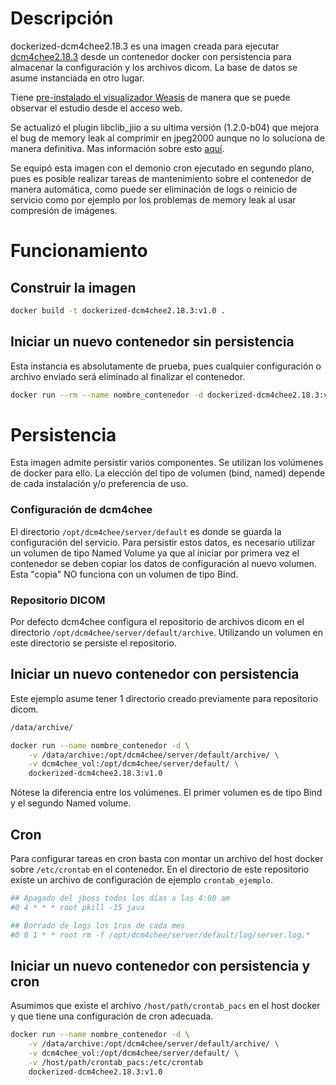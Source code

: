 # Descripción

dockerized-dcm4chee2.18.3 es una imagen creada para ejecutar [dcm4chee2.18.3](https://dcm4che.atlassian.net/wiki/spaces/ee2/overview) desde un contenedor docker con persistencia para almacenar la configuración y los archivos dicom. La base de datos se asume instanciada en otro lugar.

Tiene [pre-instalado el visualizador Weasis](https://nroduit.github.io/en/old/dcm4chee/) de manera que se puede observar el estudio desde el acceso web.

Se actualizó el plugin libclib_jiio a su ultima versión (1.2.0-b04) que mejora el bug de memory leak al comprimir en jpeg2000 aunque no lo soluciona de manera definitiva. Mas información sobre esto [aquí](https://groups.google.com/g/dcm4che/c/tFnyGVAttEU).

Se equipó esta imagen con el demonio cron ejecutado en segundo plano, pues es posible realizar tareas de mantenimiento sobre el contenedor de manera automática, como puede ser eliminación de logs o reinicio de servicio como por ejemplo por los problemas de memory leak al usar compresión de imágenes.


# Funcionamiento

## Construir la imagen
```bash
docker build -t dockerized-dcm4chee2.18.3:v1.0 .
 ```
## Iniciar un nuevo contenedor sin persistencia

Esta instancia es absolutamente de prueba, pues cualquier configuración o archivo enviado será eliminado al finalizar el contenedor. 
```bash
docker run --rm --name nombre_contenedor -d dockerized-dcm4chee2.18.3:v1.0
```

# Persistencia

Esta imagen admite persistir varios componentes. Se utilizan los volúmenes de docker para ello. La elección del tipo de volumen (bind, named) depende de cada instalación y/o preferencia de uso.

 ### Configuración de dcm4chee

 El directorio `/opt/dcm4chee/server/default` es donde se guarda la configuración del servicio. Para persistir estos datos, es necesario utilizar un volumen de tipo Named Volume ya que al iniciar por primera vez el contenedor se deben copiar los datos de configuración al nuevo volumen. Esta "copia" NO funciona con un volumen de tipo Bind.

 ### Repositorio DICOM

 Por defecto dcm4chee configura el repositorio de archivos dicom en el directorio `/opt/dcm4chee/server/default/archive`. Utilizando un volumen en este directorio se persiste el repositorio.
 
## Iniciar un nuevo contenedor con persistencia
 
Este ejemplo asume tener 1 directorio creado previamente para repositorio dicom.
```bash
/data/archive/
```
```bash
docker run --name nombre_contenedor -d \
	-v /data/archive:/opt/dcm4chee/server/default/archive/ \
	-v dcm4chee_vol:/opt/dcm4chee/server/default/ \
	dockerized-dcm4chee2.18.3:v1.0
```

Nótese la diferencia entre los volúmenes. El primer volumen es de tipo Bind y el segundo Named volume.

## Cron
Para configurar tareas en cron basta con montar un archivo del host docker sobre `/etc/crontab` en el contenedor.
En el directorio de este repositorio existe un archivo de configuración de ejemplo `crontab_ejemplo`.
```bash    
## Apagado del jboss todos los días a las 4:00 am
#0 4 * * * root pkill -15 java

## Borrado de logs los 1ros de cada mes
#0 0 1 * * root rm -f /opt/dcm4chee/server/default/log/server.log.*
```


## Iniciar un nuevo contenedor con persistencia y cron

Asumimos que existe el archivo `/host/path/crontab_pacs` en el host docker y que tiene una configuración de cron adecuada.

```bash
docker run --name nombre_contenedor -d \
    -v /data/archive:/opt/dcm4chee/server/default/archive/ \
	-v dcm4chee_vol:/opt/dcm4chee/server/default/ \
    -v /host/path/crontab_pacs:/etc/crontab
	dockerized-dcm4chee2.18.3:v1.0